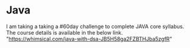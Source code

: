 # Java
I am taking a taking a #60day challenge to complete JAVA core syllabus. The course details is available in the below link.  "https://whimsical.com/java-with-dsa-JB5H58ga2FZBTHJba5zgfR" 
